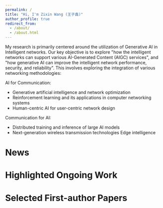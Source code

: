 ```yaml
---
permalink: /
title: "Hi, I'm Zixin Wang (王子鑫)"
author_profile: true
redirect_from: 
  - /about/
  - /about.html
---
```


My research is primarily centered around the utilization of Generative AI in Intelligent networks. Our key objective is to explore "how the intelligent networks can support various AI-Generated Content (AIGC) services", and "how generative AI can improve the intelligent network performance, security, and reliability". This involves exploring the integration of various networking methodologies:

AI for Communication:
- Generative artificial intelligence and network optimization
- Reinforcement learning and its applications in computer networking systems
- Human-centric AI for user-centric network design

Communication for AI:
- Distributed training and inference of large AI models
- Next-generation wireless transmission technologies
Edge intelligence

News
======

Highlighted Ongoing Work
======


Selected First-author Papers
======
